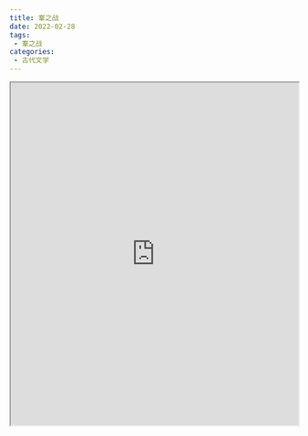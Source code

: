 ```yaml
---
title: 鞌之战
date: 2022-02-28
tags:
 - 鞌之战
categories:
 - 古代文学
---
```




<iframe src="https://study-doc.yourtools.icu/pdf/web/viewer.html?file=https://vkceyugu.cdn.bspapp.com/VKCEYUGU-e9075d72-0451-48df-afe1-d46932ae4554/1e1f6ca1-6530-4118-9b09-c70400ab3e23.pdf" width="100%" height="600px"></iframe>
